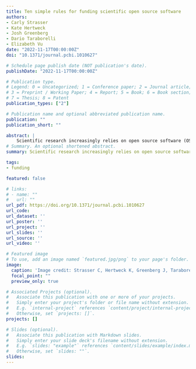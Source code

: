 ```yaml
---
title: Ten simple rules for funding scientific open source software
authors:
- Carly Strasser
- Kate Hertweck
- Josh Greenberg
- Dario Taraborelli
- Elizabeth Vu
date: "2022-11-17T00:00:00Z"
doi: "10.1371/journal.pcbi.1010627"

# Schedule page publish date (NOT publication's date).
publishDate: "2022-11-17T00:00:00Z"

# Publication type.
# Legend: 0 = Uncategorized; 1 = Conference paper; 2 = Journal article;
# 3 = Preprint / Working Paper; 4 = Report; 5 = Book; 6 = Book section;
# 7 = Thesis; 8 = Patent
publication_types: ["2"]

# Publication name and optional abbreviated publication name.
publication: ""
publication_short: ""

abstract: |
    Scientific research increasingly relies on open source software (OSS). Funding OSS development requires intentional focus on issues of scholarly credit, unique forms of labor, maintenance, governance, and inclusive community-building. Such issues cut across different scientific disciplines that make them of interest to a variety of funders and institutions but may present challenges in understanding generalized needs. Here we present 10 simple rules for investing in scientific OSS and the teams who build and maintain it.
# Summary. An optional shortened abstract.
summary: Scientific research increasingly relies on open source software (OSS). Here we present 10 simple rules for investing in scientific OSS and the teams who build and maintain it.

tags:
- funding

featured: false

# links:
# - name: ""
#   url: ""
url_pdf: https://doi.org/10.1371/journal.pcbi.1010627
url_code: 
url_dataset: ''
url_poster: ''
url_project: ''
url_slides: ''
url_source: ''
url_video: ''

# Featured image
# To use, add an image named `featured.jpg/png` to your page's folder. 
image:
  caption: 'Image credit: Strasser C, Hertweck K, Greenberg J, Taraborelli D, Vu E (2022) Ten simple rules for funding scientific open source software. PLoS Comput Biol 18(11): e1010627. https://doi.org/10.1371/journal.pcbi.1010627'
  focal_point: ""
  preview_only: true

# Associated Projects (optional).
#   Associate this publication with one or more of your projects.
#   Simply enter your project's folder or file name without extension.
#   E.g. `internal-project` references `content/project/internal-project/index.md`.
#   Otherwise, set `projects: []`.
projects: []

# Slides (optional).
#   Associate this publication with Markdown slides.
#   Simply enter your slide deck's filename without extension.
#   E.g. `slides: "example"` references `content/slides/example/index.md`.
#   Otherwise, set `slides: ""`.
slides: 
---
```


